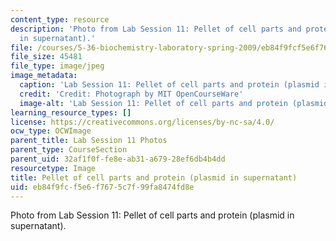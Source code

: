 ```yaml
---
content_type: resource
description: 'Photo from Lab Session 11: Pellet of cell parts and protein (plasmid
  in supernatant).'
file: /courses/5-36-biochemistry-laboratory-spring-2009/eb84f9fcf5e6f7675c7f99fa8474fd8e_Lab11_7.jpg
file_size: 45481
file_type: image/jpeg
image_metadata:
  caption: 'Lab Session 11: Pellet of cell parts and protein (plasmid in supernatant).'
  credit: 'Credit: Photograph by MIT OpenCourseWare'
  image-alt: 'Lab Session 11: Pellet of cell parts and protein (plasmid in supernatant).'
learning_resource_types: []
license: https://creativecommons.org/licenses/by-nc-sa/4.0/
ocw_type: OCWImage
parent_title: Lab Session 11 Photos
parent_type: CourseSection
parent_uid: 32af1f0f-fe8e-ab31-a679-28ef6db4b4dd
resourcetype: Image
title: Pellet of cell parts and protein (plasmid in supernatant)
uid: eb84f9fc-f5e6-f767-5c7f-99fa8474fd8e
---
```

Photo from Lab Session 11: Pellet of cell parts and protein (plasmid in supernatant).